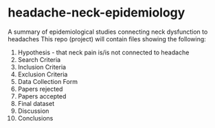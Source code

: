 # headache-neck-epidemiology
A summary of epidemiological studies connecting neck dysfunction to headaches
This repo (project) will contain files showing the following:
<ol>
  <li>Hypothesis - that neck pain is/is not connected to headache</li>
  <li>Search Criteria</li>
  <li>Inclusion Criteria</li>
  <li>Exclusion Criteria</li>
  <li>Data Collection Form</li>
  <li>Papers rejected</li>
  <li>Papers accepted</li>
  <li>Final dataset</li>
  <li>Discussion</li>
  <li>Conclusions</li>
</ol>
